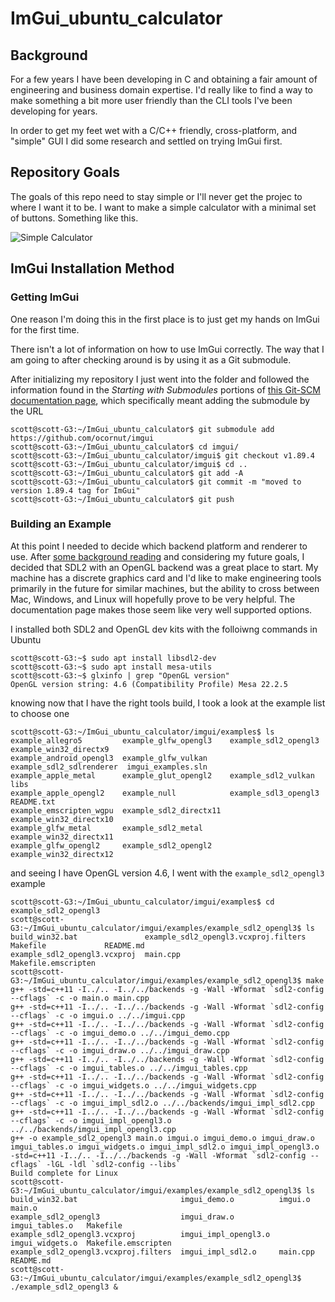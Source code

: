 # ImGui_ubuntu_calculator

## Background 
For a few years I have been developing in C and obtaining a fair amount of engineering and business domain expertise. I'd really like to find a way to make something a bit more user friendly than the CLI tools I've been developing for years.

In order to get my feet wet with a C/C++ friendly, cross-platform, and "simple" GUI I did some research and settled on trying ImGui first.

## Repository Goals
The goals of this repo need to stay simple or I'll never get the projec to where I want it to be. I want to make a simple calculator with a minimal set of buttons. Something like this.

![Simple Calculator](https://play-lh.googleusercontent.com/942KbwPIon7xQet0Qv5F0Orj70Ob3zlGq48NWbWQgx1RkE7MXJ_5Arz5tEclNiRMwYK3)

## ImGui Installation Method
### Getting ImGui
One reason I'm doing this in the first place is to just get my hands on ImGui for the first time.

There isn't a lot of information on how to use ImGui correctly. The way that I am going to after checking around is by using it as a Git submodule.

After initializing my repository I just went into the folder and followed the information found in the *Starting with Submodules* portions of [this Git-SCM documentation page](https://git-scm.com/book/en/v2/Git-Tools-Submodules), which specifically meant adding the submodule by the URL 

```console
scott@scott-G3:~/ImGui_ubuntu_calculator$ git submodule add https://github.com/ocornut/imgui
scott@scott-G3:~/ImGui_ubuntu_calculator$ cd imgui/
scott@scott-G3:~/ImGui_ubuntu_calculator/imgui$ git checkout v1.89.4
scott@scott-G3:~/ImGui_ubuntu_calculator/imgui$ cd ..
scott@scott-G3:~/ImGui_ubuntu_calculator$ git add -A
scott@scott-G3:~/ImGui_ubuntu_calculator$ git commit -m "moved to version 1.89.4 tag for ImGui"
scott@scott-G3:~/ImGui_ubuntu_calculator$ git push
```

### Building an Example
At this point I needed to decide which backend platform and renderer to use. After [some background reading](https://github.com/ocornut/imgui/blob/master/docs/BACKENDS.md) and considering my future goals, I decided that SDL2 with an OpenGL backend was a great place to start. My machine has a discrete graphics card and I'd like to make engineering tools primarily in the future for similar machines, but the ability to cross between Mac, Windows, and Linux will hopefully prove to be very helpful. The documentation page makes those seem like very well supported options.

I installed both SDL2 and OpenGL dev kits with the folloiwng commands in Ubuntu

```console
scott@scott-G3:~$ sudo apt install libsdl2-dev
scott@scott-G3:~$ sudo apt install mesa-utils
scott@scott-G3:~$ glxinfo | grep "OpenGL version"
OpenGL version string: 4.6 (Compatibility Profile) Mesa 22.2.5
```
knowing now that I have the right tools build, I took a look at the example list to choose one

```console
scott@scott-G3:~/ImGui_ubuntu_calculator/imgui/examples$ ls
example_allegro5         example_glfw_opengl3    example_sdl2_opengl3      example_win32_directx9
example_android_opengl3  example_glfw_vulkan     example_sdl2_sdlrenderer  imgui_examples.sln
example_apple_metal      example_glut_opengl2    example_sdl2_vulkan       libs
example_apple_opengl2    example_null            example_sdl3_opengl3      README.txt
example_emscripten_wgpu  example_sdl2_directx11  example_win32_directx10
example_glfw_metal       example_sdl2_metal      example_win32_directx11
example_glfw_opengl2     example_sdl2_opengl2    example_win32_directx12
```

and seeing I have OpenGL version 4.6, I went with the `example_sdl2_opengl3` example

```console
scott@scott-G3:~/ImGui_ubuntu_calculator/imgui/examples$ cd example_sdl2_opengl3
scott@scott-G3:~/ImGui_ubuntu_calculator/imgui/examples/example_sdl2_opengl3$ ls
build_win32.bat               example_sdl2_opengl3.vcxproj.filters  Makefile             README.md
example_sdl2_opengl3.vcxproj  main.cpp                              Makefile.emscripten
scott@scott-G3:~/ImGui_ubuntu_calculator/imgui/examples/example_sdl2_opengl3$ make
g++ -std=c++11 -I../.. -I../../backends -g -Wall -Wformat `sdl2-config --cflags` -c -o main.o main.cpp
g++ -std=c++11 -I../.. -I../../backends -g -Wall -Wformat `sdl2-config --cflags` -c -o imgui.o ../../imgui.cpp
g++ -std=c++11 -I../.. -I../../backends -g -Wall -Wformat `sdl2-config --cflags` -c -o imgui_demo.o ../../imgui_demo.cpp
g++ -std=c++11 -I../.. -I../../backends -g -Wall -Wformat `sdl2-config --cflags` -c -o imgui_draw.o ../../imgui_draw.cpp
g++ -std=c++11 -I../.. -I../../backends -g -Wall -Wformat `sdl2-config --cflags` -c -o imgui_tables.o ../../imgui_tables.cpp
g++ -std=c++11 -I../.. -I../../backends -g -Wall -Wformat `sdl2-config --cflags` -c -o imgui_widgets.o ../../imgui_widgets.cpp
g++ -std=c++11 -I../.. -I../../backends -g -Wall -Wformat `sdl2-config --cflags` -c -o imgui_impl_sdl2.o ../../backends/imgui_impl_sdl2.cpp
g++ -std=c++11 -I../.. -I../../backends -g -Wall -Wformat `sdl2-config --cflags` -c -o imgui_impl_opengl3.o ../../backends/imgui_impl_opengl3.cpp
g++ -o example_sdl2_opengl3 main.o imgui.o imgui_demo.o imgui_draw.o imgui_tables.o imgui_widgets.o imgui_impl_sdl2.o imgui_impl_opengl3.o -std=c++11 -I../.. -I../../backends -g -Wall -Wformat `sdl2-config --cflags` -lGL -ldl `sdl2-config --libs`
Build complete for Linux
scott@scott-G3:~/ImGui_ubuntu_calculator/imgui/examples/example_sdl2_opengl3$ ls
build_win32.bat                       imgui_demo.o          imgui.o          main.o
example_sdl2_opengl3                  imgui_draw.o          imgui_tables.o   Makefile
example_sdl2_opengl3.vcxproj          imgui_impl_opengl3.o  imgui_widgets.o  Makefile.emscripten
example_sdl2_opengl3.vcxproj.filters  imgui_impl_sdl2.o     main.cpp         README.md
scott@scott-G3:~/ImGui_ubuntu_calculator/imgui/examples/example_sdl2_opengl3$ ./example_sdl2_opengl3 &
```
